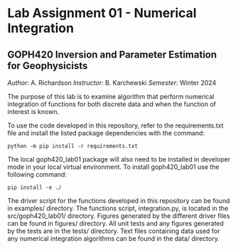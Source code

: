 # Lab Assignment 01 - Numerical Integration 
## GOPH420 Inversion and Parameter Estimation for Geophysicists
*Author:* A. Richardson
*Instructor:* B. Karchewski
*Semester:* Winter 2024

The purpose of this lab is to examine algorithm that perform numerical integration of functions for both discrete data and when the function of interest is known.

To use the code developed in this repository, refer to the requirements.txt file and install the listed package dependencies with the command:

    python -m pip install -r requirements.txt

The local goph420_lab01 package  will also need to be installed in developer mode in your local virtual environment. To install goph420_lab01 use the following command:

    pip install -e ./

The driver script for the functions developed in this repository can be found in examples/ directory. The functions script, integration.py, is located in the src/goph420_lab01/ directory. Figures generated by the different driver files can be found in figures/ directory. All unit tests and any figures generated by the tests are in the tests/ directory. Text files containing data used for any numerical integration algorithms can be found in the data/ directory.
